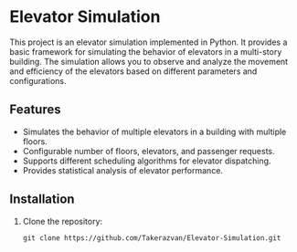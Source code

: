 # Elevator Simulation

This project is an elevator simulation implemented in Python. It provides a basic framework for simulating the behavior of elevators in a multi-story building. The simulation allows you to observe and analyze the movement and efficiency of the elevators based on different parameters and configurations.

## Features

- Simulates the behavior of multiple elevators in a building with multiple floors.
- Configurable number of floors, elevators, and passenger requests.
- Supports different scheduling algorithms for elevator dispatching.
- Provides statistical analysis of elevator performance.

## Installation

1. Clone the repository:

   ```shell
   git clone https://github.com/Takerazvan/Elevator-Simulation.git
   ```

